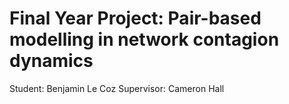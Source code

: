 # Final Year Project: Pair-based modelling in network contagion dynamics
Student: Benjamin Le Coz
Supervisor: Cameron Hall

